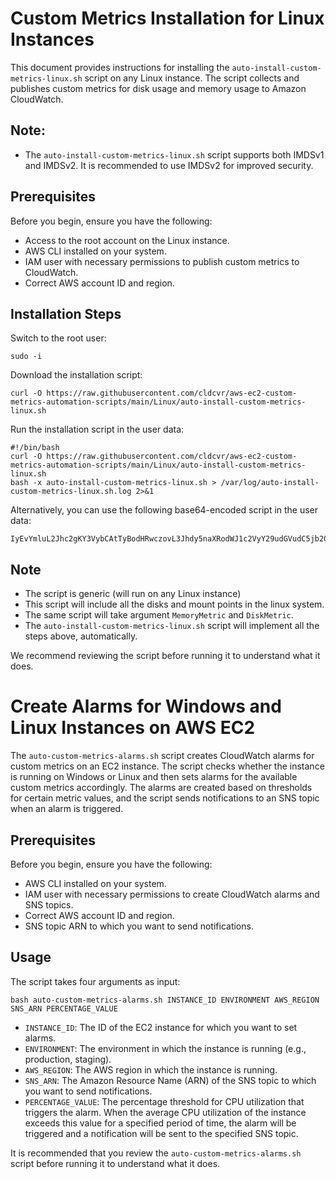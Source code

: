 # Custom Metrics Installation for Linux Instances
This document provides instructions for installing the `auto-install-custom-metrics-linux.sh` script on any Linux instance. The script collects and publishes custom metrics for disk usage and memory usage to Amazon CloudWatch.

## Note: 
* The `auto-install-custom-metrics-linux.sh` script supports both IMDSv1 and IMDSv2. It is recommended to use IMDSv2 for improved security.

## Prerequisites
Before you begin, ensure you have the following:

* Access to the root account on the Linux instance.
* AWS CLI installed on your system.
* IAM user with necessary permissions to publish custom metrics to CloudWatch.
* Correct AWS account ID and region.

## Installation Steps
Switch to the root user:
```
sudo -i
```

Download the installation script:
```
curl -O https://raw.githubusercontent.com/cldcvr/aws-ec2-custom-metrics-automation-scripts/main/Linux/auto-install-custom-metrics-linux.sh
```

Run the installation script in the user data:

```
#!/bin/bash
curl -O https://raw.githubusercontent.com/cldcvr/aws-ec2-custom-metrics-automation-scripts/main/Linux/auto-install-custom-metrics-linux.sh
bash -x auto-install-custom-metrics-linux.sh > /var/log/auto-install-custom-metrics-linux.sh.log 2>&1
```

Alternatively, you can use the following base64-encoded script in the user data:

```
IyEvYmluL2Jhc2gKY3VybCAtTyBodHRwczovL3Jhdy5naXRodWJ1c2VyY29udGVudC5jb20vY2xkY3ZyL2F1dG9tYXRlLWN1c3RvbS1tZXRyaWNzLWluc3RhbGxhdGlvbi9tYWluL0xpbnV4L2F1dG8taW5zdGFsbC1jdXN0b20tbWV0cmljcy1saW51eC5zaApiYXNoIC14IGF1dG8taW5zdGFsbC1jdXN0b20tbWV0cmljcy1saW51eC5zaCA+IC92YXIvbG9nL2F1dG8taW5zdGFsbC1jdXN0b20tbWV0cmljcy1saW51eC5zaC5sb2cgMj4mMQo=
```

## Note
* The script is generic (will run on any Linux instance)
* This script will include all the disks and mount points in the linux system.
* The same script will take argument `MemoryMetric` and `DiskMetric`.
* The `auto-install-custom-metrics-linux.sh` script will implement all the steps above, automatically.

We recommend reviewing the script before running it to understand what it does.


# Create Alarms for Windows and Linux Instances on AWS EC2
The `auto-custom-metrics-alarms.sh` script creates CloudWatch alarms for custom metrics on an EC2 instance. The script checks whether the instance is running on Windows or Linux and then sets alarms for the available custom metrics accordingly. The alarms are created based on thresholds for certain metric values, and the script sends notifications to an SNS topic when an alarm is triggered.

## Prerequisites
Before you begin, ensure you have the following:

* AWS CLI installed on your system.
* IAM user with necessary permissions to create CloudWatch alarms and SNS topics.
* Correct AWS account ID and region.
* SNS topic ARN to which you want to send notifications.

## Usage
The script takes four arguments as input:

```
bash auto-custom-metrics-alarms.sh INSTANCE_ID ENVIRONMENT AWS_REGION SNS_ARN PERCENTAGE_VALUE
```

* `INSTANCE_ID`: The ID of the EC2 instance for which you want to set alarms.
* `ENVIRONMENT`: The environment in which the instance is running (e.g., production, staging).
* `AWS_REGION`: The AWS region in which the instance is running.
* `SNS_ARN`: The Amazon Resource Name (ARN) of the SNS topic to which you want to send notifications.
* `PERCENTAGE_VALUE`: The percentage threshold for CPU utilization that triggers the alarm. When the average CPU utilization of the instance exceeds this value for a specified period of time, the alarm will be triggered and a notification will be sent to the specified SNS topic.

It is recommended that you review the `auto-custom-metrics-alarms.sh` script before running it to understand what it does.